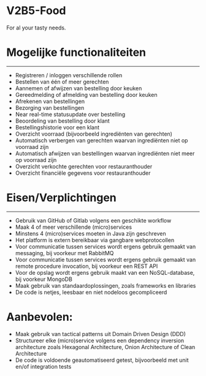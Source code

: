 # V2B5-Food
For al your tasty needs.

# Mogelijke functionaliteiten

---------------
* Registreren / inloggen verschillende rollen 
* Bestellen van één of meer gerechten 
* Aannemen of afwijzen van bestelling door keuken 
* Gereedmelding of afmelding van bestelling door keuken 
* Afrekenen van bestellingen 
* Bezorging van bestellingen 
* Near real-time statusupdate over bestelling 
* Beoordeling van bestelling door klant 
* Bestellingshistorie voor een klant 
* Overzicht voorraad (bijvoorbeeld ingrediënten van gerechten) 
* Automatisch verbergen van gerechten waarvan ingrediënten niet op voorraad zijn 
* Automatisch afwijzen van bestellingen waarvan ingrediënten niet meer op voorraad zijn 
* Overzicht verkochte gerechten voor restauranthouder 
* Overzicht financiële gegevens voor restauranthouder

# Eisen/Verplichtingen

---------------
* Gebruik van GitHub of Gitlab volgens een geschikte workflow
* Maak 4 of meer verschillende (micro)services
* Minstens 4 (micro)services moeten in Java zijn geschreven
* Het platform is extern bereikbaar via gangbare webprotocollen
* Voor communicatie tussen services wordt ergens gebruik gemaakt van messaging, bij voorkeur met RabbitMQ
* Voor communicatie tussen services wordt ergens gebruik gemaakt van remote procedure invocation, bij voorkeur een REST API
* Voor de opslag wordt ergens gebruik maakt van een NoSQL-database, bij voorkeur MongoDB
* Maak gebruik van standaardoplossingen, zoals frameworks en libraries
* De code is netjes, leesbaar en niet nodeloos gecompliceerd


# Aanbevolen:

* Maak gebruik van tactical patterns uit Domain Driven Design (DDD)
* Structureer elke (micro)service volgens een dependency inversion architecture zoals Hexagonal Architecture, Onion Architecture of Clean Architecture
* De code is voldoende geautomatiseerd getest, bijvoorbeeld met unit en/of integration tests
